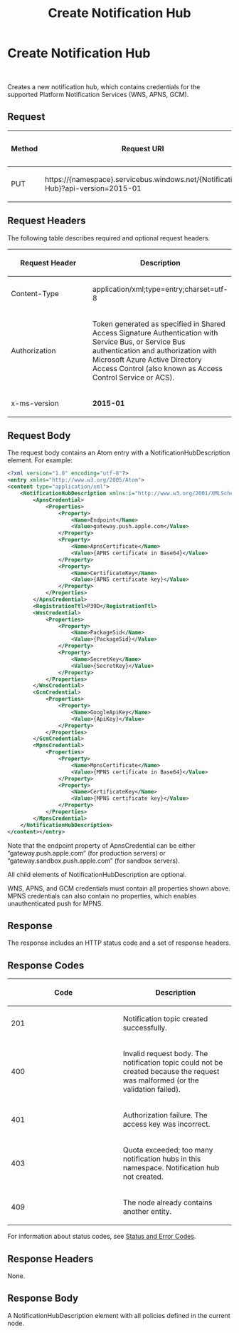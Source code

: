 ﻿---
title: Create Notification Hub
TOCTitle: Create Notification Hub
ms:assetid: 8de9cbbb-9d8b-400f-a0b1-4644bbbcf13b
ms:mtpsurl: https://msdn.microsoft.com/en-us/library/Dn223269(v=Azure.100)
ms:contentKeyID: 54432128
ms.date: 08/18/2015
mtps_version: v=Azure.100
dev_langs:
- xml
---

# Create Notification Hub

 


Creates a new notification hub, which contains credentials for the supported Platform Notification Services (WNS, APNS, GCM).

## Request

<table>
<colgroup>
<col style="width: 33%" />
<col style="width: 33%" />
<col style="width: 33%" />
</colgroup>
<thead>
<tr class="header">
<th><p>Method</p></th>
<th><p>Request URI</p></th>
<th><p>HTTP version</p></th>
</tr>
</thead>
<tbody>
<tr class="odd">
<td><p>PUT</p></td>
<td><p>https://{namespace}.servicebus.windows.net/{Notification Hub}?api-version=2015-01</p></td>
<td><p>HTTP/1.1</p></td>
</tr>
</tbody>
</table>


## Request Headers

The following table describes required and optional request headers.

<table>
<colgroup>
<col style="width: 50%" />
<col style="width: 50%" />
</colgroup>
<thead>
<tr class="header">
<th><p>Request Header</p></th>
<th><p>Description</p></th>
</tr>
</thead>
<tbody>
<tr class="odd">
<td><p>Content-Type</p></td>
<td><p>application/xml;type=entry;charset=utf-8</p></td>
</tr>
<tr class="even">
<td><p>Authorization</p></td>
<td><p>Token generated as specified in Shared Access Signature Authentication with Service Bus, or Service Bus authentication and authorization with Microsoft Azure Active Directory Access Control (also known as Access Control Service or ACS).</p></td>
</tr>
<tr class="odd">
<td><p>x-ms-version</p></td>
<td><p><strong>2015-01</strong></p></td>
</tr>
</tbody>
</table>


## Request Body

The request body contains an Atom entry with a NotificationHubDescription element. For example:

``` xml
<?xml version="1.0" encoding="utf-8"?>
<entry xmlns="http://www.w3.org/2005/Atom">
<content type="application/xml">
    <NotificationHubDescription xmlns:i="http://www.w3.org/2001/XMLSchema-instance" xmlns="http://schemas.microsoft.com/netservices/2010/10/servicebus/connect">
        <ApnsCredential>
            <Properties>
                <Property>
                    <Name>Endpoint</Name> 
                    <Value>gateway.push.apple.com</Value> 
                </Property>
                <Property>
                    <Name>ApnsCertificate</Name> 
                    <Value>{APNS certificate in Base64}</Value> 
                </Property>
                <Property>
                    <Name>CertificateKey</Name> 
                    <Value>{APNS certificate key}</Value> 
                </Property>
            </Properties>
        </ApnsCredential>
        <RegistrationTtl>P39D</RegistrationTtl> 
        <WnsCredential>
            <Properties>
                <Property>
                    <Name>PackageSid</Name> 
                    <Value>{PackageSid}</Value> 
                </Property>
                <Property>
                    <Name>SecretKey</Name> 
                    <Value>{SecretKey}</Value> 
                </Property>
            </Properties>
        </WnsCredential>
        <GcmCredential>
            <Properties>
                <Property>
                    <Name>GoogleApiKey</Name> 
                    <Value>{ApiKey}</Value> 
                </Property>
            </Properties>
        </GcmCredential>
        <MpnsCredential>
            <Properties>
                <Property>
                    <Name>MpnsCertificate</Name> 
                    <Value>{MPNS certificate in Base64}</Value> 
                </Property>
                <Property>
                    <Name>CertificateKey</Name> 
                    <Value>{MPNS certificate key}</Value> 
                </Property>
            </Properties>
        </MpnsCredential>
    </NotificationHubDescription>
</content></entry>
```

Note that the endpoint property of ApnsCredential can be either “gateway.push.apple.com” (for production servers) or “gateway.sandbox.push.apple.com” (for sandbox servers).

All child elements of NotificationHubDescription are optional.

WNS, APNS, and GCM credentials must contain all properties shown above. MPNS credentials can also contain no properties, which enables unauthenticated push for MPNS.

## Response

The response includes an HTTP status code and a set of response headers.

## Response Codes

<table>
<colgroup>
<col style="width: 50%" />
<col style="width: 50%" />
</colgroup>
<thead>
<tr class="header">
<th><p>Code</p></th>
<th><p>Description</p></th>
</tr>
</thead>
<tbody>
<tr class="odd">
<td><p>201</p></td>
<td><p>Notification topic created successfully.</p></td>
</tr>
<tr class="even">
<td><p>400</p></td>
<td><p>Invalid request body. The notification topic could not be created because the request was malformed (or the validation failed).</p></td>
</tr>
<tr class="odd">
<td><p>401</p></td>
<td><p>Authorization failure. The access key was incorrect.</p></td>
</tr>
<tr class="even">
<td><p>403</p></td>
<td><p>Quota exceeded; too many notification hubs in this namespace. Notification hub not created.</p></td>
</tr>
<tr class="odd">
<td><p>409</p></td>
<td><p>The node already contains another entity.</p></td>
</tr>
</tbody>
</table>


For information about status codes, see [Status and Error Codes](http://msdn.microsoft.com/library/windowsazure/dd179357.aspx).

## Response Headers

None.

## Response Body

A NotificationHubDescription element with all policies defined in the current node.

